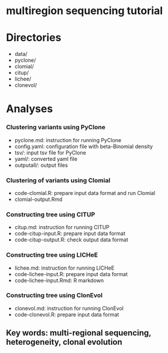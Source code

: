 # multiregion sequencing tutorial

# Directories
* data/
* pyclone/
* clomial/
* citup/
* lichee/
* clonevol/

# Analyses

### Clustering variants using PyClone

* pyclone.md: instruction for running PyClone
* config.yaml: configuration file with beta-Binomial density
* tsv/: input tsv file for PyClone
* yaml/: converted yaml file
* outputall/: output files 

### Clustering of variants using Clomial 

* code-clomial.R: prepare input data format and run Clomial
* clomial-output.Rmd

### Constructing tree using CITUP 

* citup.md: instruction for running CITUP
* code-citup-input.R: prepare input data format
* code-citup-output.R: check output data format

### Constructing tree using LICHeE

* lichee.md: instruction for running LICHeE
* code-lichee-input.R: prepare input data format
* code-lichee-input.Rmd: R markdown

### Constructing tree using ClonEvol

* clonevol.md: instruction for running ClonEvol
* code-clonevol.R: prepare input data format


## Key words: multi-regional sequencing, heterogeneity, clonal evolution 
